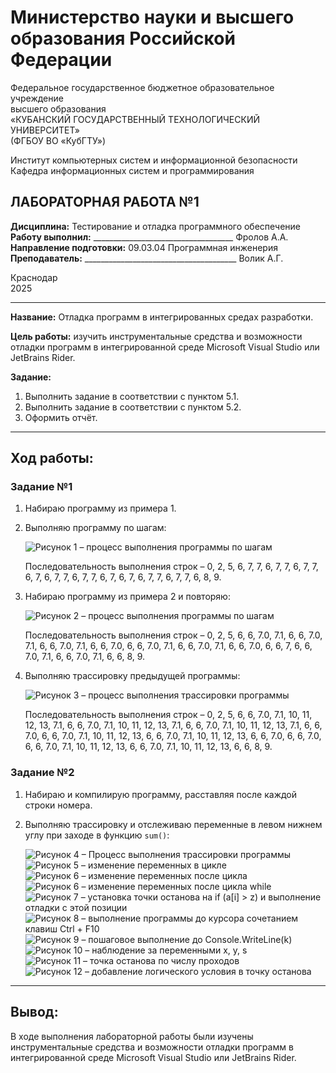 # Министерство науки и высшего образования Российской Федерации  
Федеральное государственное бюджетное образовательное учреждение  
высшего образования  
«КУБАНСКИЙ ГОСУДАРСТВЕННЫЙ ТЕХНОЛОГИЧЕСКИЙ УНИВЕРСИТЕТ»  
(ФГБОУ ВО «КубГТУ»)  

Институт компьютерных систем и информационной безопасности  
Кафедра информационных систем и программирования  

## ЛАБОРАТОРНАЯ РАБОТА №1  

**Дисциплина:** Тестирование и отладка программного обеспечение  
**Работу выполнил:** ___________________________________ Фролов А.А.  
**Направление подготовки:** 09.03.04 Программная инженерия  
**Преподаватель:** ______________________________________ Волик А.Г.  

Краснодар  
2025

---

**Название:** Отладка программ в интегрированных средах разработки.  

**Цель работы:** изучить инструментальные средства и возможности отладки программ в интегрированной среде Microsoft Visual Studio или JetBrains Rider.

**Задание:**  
1) Выполнить задание в соответствии с пунктом 5.1.  
2) Выполнить задание в соответствии с пунктом 5.2.  
3) Оформить отчёт.

---

## Ход работы:

### Задание №1

1) Набираю программу из примера 1.  
2) Выполняю программу по шагам:  

   ![Рисунок 1 – процесс выполнения программы по шагам](img/1.png)  

   Последовательность выполнения строк – 0, 2, 5, 6, 7, 7, 6, 7, 7, 6, 7, 7, 6, 7, 6, 7, 7, 6, 7, 7, 6, 7, 6, 7, 6, 7, 7, 6, 7, 7, 6, 8, 9.  

3) Набираю программу из примера 2 и повторяю:  

   ![Рисунок 2 – процесс выполнения программы по шагам](img/2.png)  

   Последовательность выполнения строк – 0, 2, 5, 6, 6, 7.0, 7.1, 6, 6, 7.0, 7.1, 6, 6, 7.0, 7.1, 6, 6, 7.0, 6, 6, 7.0, 7.1, 6, 6, 7.0, 7.1, 6, 6, 7.0, 6, 6, 7, 6, 6, 7.0, 7.1, 6, 6, 7.0, 7.1, 6, 6, 8, 9.  

4) Выполняю трассировку предыдущей программы:  

   ![Рисунок 3 – процесс выполнения трассировки программы](img/3.png)  

   Последовательность выполнения строк – 0, 2, 5, 6, 6, 7.0, 7.1, 10, 11, 12, 13, 7.1, 6, 6, 7.0, 7.1, 10, 11, 12, 13, 7.1, 6, 6, 7.0, 7.1, 10, 11, 12, 13, 7.1, 6, 6, 7.0, 6, 6, 7.0, 7.1, 10, 11, 12, 13, 6, 6, 7.0, 7.1, 10, 11, 12, 13, 6, 6, 7.0, 6, 6, 7.0, 6, 6, 7.0, 7.1, 10, 11, 12, 13, 6, 6, 7.0, 7.1, 10, 11, 12, 13, 6, 6, 8, 9.

### Задание №2

1) Набираю и компилирую программу, расставляя после каждой строки номера.  
2) Выполняю трассировку и отслеживаю переменные в левом нижнем углу при заходе в функцию `sum()`:  

   ![Рисунок 4 – Процесс выполнения трассировки программы](img/4.png)  
   ![Рисунок 5 – изменение переменных в цикле](img/5.png)  
   ![Рисунок 6 – изменение переменных после цикла](img/6.png)  
   ![Рисунок 6 – изменение переменных после цикла while](img/7.png)  
   ![Рисунок 7 – установка точки останова на if (a[i] > z) и выполнение отладки с этой позиции](img/8.png)  
   ![Рисунок 8 – выполнение программы до курсора сочетанием клавиш Ctrl + F10](img/9.png)  
   ![Рисунок 9 – пошаговое выполнение до Console.WriteLine(k)](img/10.png)  
   ![Рисунок 10 – наблюдение за переменными x, y, s](img/11.png)  
   ![Рисунок 11 – точка останова по числу проходов](img/12.png)  
   ![Рисунок 12 – добавление логического условия в точку останова](img/13.png)

---

## Вывод:

В ходе выполнения лабораторной работы были изучены инструментальные средства и возможности отладки программ в интегрированной среде Microsoft Visual Studio или JetBrains Rider.
